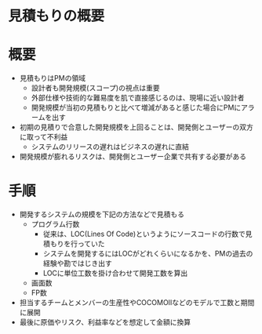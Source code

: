 # 見積もりの概要

# 概要

* 見積もりはPMの領域
    * 設計者も開発規模(スコープ)の視点は重要
    * 外部仕様や技術的な難易度を肌で直接感じるのは、現場に近い設計者
    * 開発規模が当初の見積もりと比べて増減があると感じた場合にPMにアラームを出す
* 初期の見積りで合意した開発規模を上回ることは、開発側とユーザーの双方に取って不利益
    * システムのリリースの遅れはビジネスの遅れに直結
* 開発規模が膨れるリスクは、開発側とユーザー企業で共有する必要がある

# 手順

* 開発するシステムの規模を下記の方法などで見積もる
    * プログラム行数
        * 従来は、LOC(Lines Of Code)というようにソースコードの行数で見積もりを行っていた
        * システムを開発するにはLOCがどれくらいになるかを、PMの過去の経験や勘ではじき出す
        * LOCに単位工数を掛け合わせて開発工数を算出
    * 画面数
    * FP数
* 担当するチームとメンバーの生産性やCOCOMOⅡなどのモデルで工数と期間に展開
* 最後に原価やリスク、利益率などを想定して金額に換算